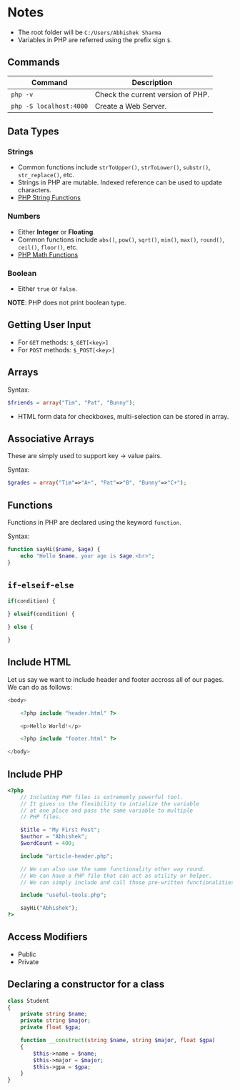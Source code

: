 # Notes

- The root folder will be `C:/Users/Abhishek Sharma`
- Variables in PHP are referred using the prefix sign `$`.

## Commands

| Command                 | Description                       |
| ----------------------- | --------------------------------- |
| `php -v`                | Check the current version of PHP. |
| `php -S localhost:4000` | Create a Web Server.              |

## Data Types

### Strings

- Common functions include `strToUpper()`, `strToLower()`, `substr()`, `str_replace()`, etc.
- Strings in PHP are mutable. Indexed reference can be used to update characters.
- [PHP String Functions](https://www.php.net/manual/en/language.types.string.php)

### Numbers

- Either **Integer** or **Floating**.
- Common functions include `abs()`, `pow()`, `sqrt()`, `min()`, `max()`, `round()`, `ceil()`, `floor()`, etc.
- [PHP Math Functions](https://www.php.net/manual/en/ref.math.php)

### Boolean

- Either `true` or `false`.

**NOTE**: PHP does not print boolean type.

## Getting User Input

- For `GET` methods: `$_GET[<key>]`
- For `POST` methods: `$_POST[<key>]`

## Arrays

Syntax:

```php
$friends = array("Tim", "Pat", "Bunny");
```

- HTML form data for checkboxes, multi-selection can be stored in array.

## Associative Arrays

These are simply used to support key -> value pairs.

Syntax:

```php
$grades = array("Tim"=>"A+", "Pat"=>"B", "Bunny"=>"C+");
```

## Functions

Functions in PHP are declared using the keyword `function`.

Syntax:

```php
function sayHi($name, $age) {
    echo "Hello $name, your age is $age.<br>";
}
```

## `if`-`elseif`-`else`

```php
if(condition) {

} elseif(condition) {

} else {

}
```

## Include HTML

Let us say we want to include header and footer accross all of our pages. We can do as follows:

```php
<body>

    <?php include "header.html" ?>

    <p>Hello World!</p>

    <?php include "footer.html" ?>

</body>
```

## Include PHP

```php
<?php
    // Including PHP files is extrememly powerful tool.
    // It gives us the flexibility to intialize the variable
    // at one place and pass the same variable to multiple
    // PHP files.

    $title = "My First Post";
    $author = "Abhishek";
    $wordCount = 400;

    include "article-header.php";

    // We can also use the same functionality other way round.
    // We can have a PHP file that can act as utility or helper.
    // We can simply include and call those pre-written functionalities.

    include "useful-tools.php";

    sayHi("Abhishek");
?>
```

## Access Modifiers

- Public
- Private

## Declaring a constructor for a class

```php
class Student
{
    private string $name;
    private string $major;
    private float $gpa;

    function __construct(string $name, string $major, float $gpa)
    {
        $this->name = $name;
        $this->major = $major;
        $this->gpa = $gpa;
    }
}
```
